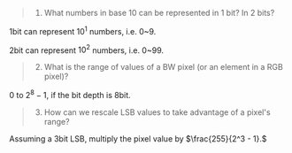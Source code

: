 > 1. What numbers in base 10 can be represented in 1 bit? In 2 bits?

1bit can represent $10^1$ numbers, i.e. 0~9.

2bit can represent $10^2$ numbers, i.e. 0~99.


> 2. What is the range of values of a BW pixel (or an element in a RGB pixel)?

$0 \text{ to } 2^8-1,$ if the bit depth is 8bit.


> 3. How can we rescale LSB values to take advantage of a pixel's range?

Assuming a 3bit LSB, multiply the pixel value by $\frac{255}{2^3 - 1}.$